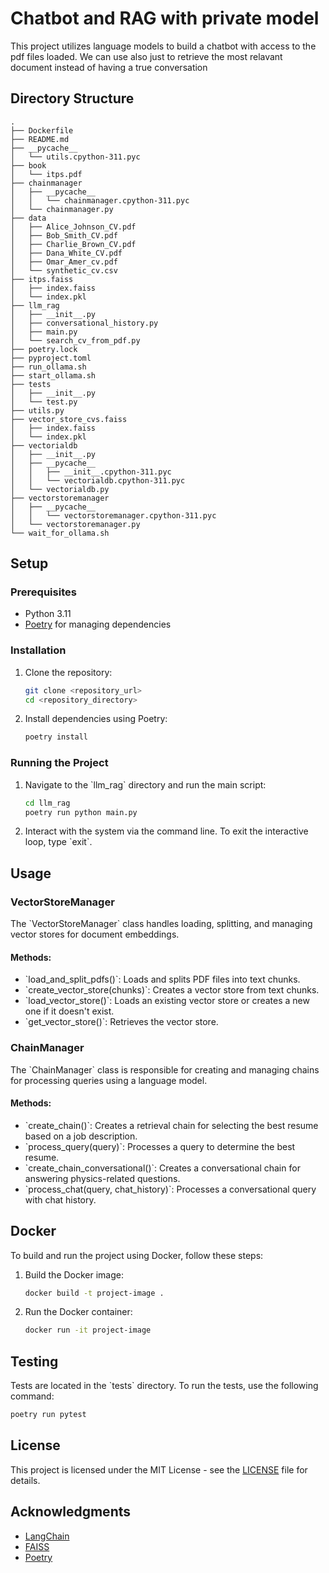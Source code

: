 
# Chatbot and RAG with private model

This project utilizes language models to build a chatbot with access to the pdf files loaded. We can use also just to retrieve the most relavant document instead of having a true conversation

## Directory Structure

```
.
├── Dockerfile
├── README.md
├── __pycache__
│   └── utils.cpython-311.pyc
├── book
│   └── itps.pdf
├── chainmanager
│   ├── __pycache__
│   │   └── chainmanager.cpython-311.pyc
│   └── chainmanager.py
├── data
│   ├── Alice_Johnson_CV.pdf
│   ├── Bob_Smith_CV.pdf
│   ├── Charlie_Brown_CV.pdf
│   ├── Dana_White_CV.pdf
│   ├── Omar_Amer_cv.pdf
│   └── synthetic_cv.csv
├── itps.faiss
│   ├── index.faiss
│   └── index.pkl
├── llm_rag
│   ├── __init__.py
│   ├── conversational_history.py
│   ├── main.py
│   └── search_cv_from_pdf.py
├── poetry.lock
├── pyproject.toml
├── run_ollama.sh
├── start_ollama.sh
├── tests
│   ├── __init__.py
│   └── test.py
├── utils.py
├── vector_store_cvs.faiss
│   ├── index.faiss
│   └── index.pkl
├── vectorialdb
│   ├── __init__.py
│   ├── __pycache__
│   │   ├── __init__.cpython-311.pyc
│   │   └── vectorialdb.cpython-311.pyc
│   └── vectorialdb.py
├── vectorstoremanager
│   ├── __pycache__
│   │   └── vectorstoremanager.cpython-311.pyc
│   └── vectorstoremanager.py
└── wait_for_ollama.sh
```

## Setup

### Prerequisites

- Python 3.11
- [Poetry](https://python-poetry.org/) for managing dependencies

### Installation

1. Clone the repository:

   ```bash
   git clone <repository_url>
   cd <repository_directory>
   ```

2. Install dependencies using Poetry:

   ```bash
   poetry install
   ```

### Running the Project

1. Navigate to the \`llm_rag\` directory and run the main script:

   ```bash
   cd llm_rag
   poetry run python main.py
   ```

2. Interact with the system via the command line. To exit the interactive loop, type \`exit\`.

## Usage

### VectorStoreManager

The \`VectorStoreManager\` class handles loading, splitting, and managing vector stores for document embeddings.

#### Methods:

- \`load_and_split_pdfs()\`: Loads and splits PDF files into text chunks.
- \`create_vector_store(chunks)\`: Creates a vector store from text chunks.
- \`load_vector_store()\`: Loads an existing vector store or creates a new one if it doesn't exist.
- \`get_vector_store()\`: Retrieves the vector store.

### ChainManager

The \`ChainManager\` class is responsible for creating and managing chains for processing queries using a language model.

#### Methods:

- \`create_chain()\`: Creates a retrieval chain for selecting the best resume based on a job description.
- \`process_query(query)\`: Processes a query to determine the best resume.
- \`create_chain_conversational()\`: Creates a conversational chain for answering physics-related questions.
- \`process_chat(query, chat_history)\`: Processes a conversational query with chat history.



## Docker

To build and run the project using Docker, follow these steps:

1. Build the Docker image:

   ```bash
   docker build -t project-image .
   ```

2. Run the Docker container:

   ```bash
   docker run -it project-image
   ```

## Testing

Tests are located in the \`tests\` directory. To run the tests, use the following command:

```bash
poetry run pytest
```

## License

This project is licensed under the MIT License - see the [LICENSE](LICENSE) file for details.

## Acknowledgments

- [LangChain](https://github.com/langchain/langchain)
- [FAISS](https://github.com/facebookresearch/faiss)
- [Poetry](https://python-poetry.org/)
